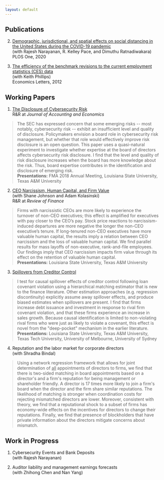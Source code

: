 ```yaml
---
layout: default
---
```


## Publications

2. [Demographic, jurisdictional, and spatial effects on social distancing in the United States during the COVID-19 pandemic](https://journals.plos.org/plosone/article/authors?id=10.1371/journal.pone.0239572)<br/>
	(with Rajesh Narayanan, R. Kelley Pace, and Dimuthu Ratnadiwakara)<br/>
	PLOS One, 2020

1. [The efficiency of the benchmark revisions to the current employment statistics (CES) data](https://www.sciencedirect.com/science/article/abs/pii/S0165176511006410)<br/>
	(with Keith Phillips)<br/>
	Economics Letters, 2012

## Working Papers

1. [The Disclosure of Cybersecurity Risk](https://papers.ssrn.com/sol3/papers.cfm?abstract_id=3077632)<br/>
	R&R at *Journal of Accounting and Economics*
> The SEC has expressed concern that some emerging risks -- most notably, cybersecurity risk -- exhibit an insufficient level and quality of disclosure.  Policymakers envision a board role in cybersecurity risk management, but whether that role would effectively improve risk disclosure is an open question.  This paper uses a quasi-natural experiment to investigate whether expertise at the board of directors affects cybersecurity risk disclosure.  I find that the level and quality of risk disclosure increases when the board has more knowledge about the risk.  Thus, board expertise contributes in the identification and disclosure of emerging risk.<br/>
<b>Presentations:</b> FMA 2018 Annual Meeting, Louisiana State University, Texas A&M University

2. [CEO Narcissism, Human Capital, and Firm Value](https://papers.ssrn.com/abstract=3209882)<br/>
  (with Shane Johnson and Adam Kolasinski)<br/>
  R&R at *Review of Finance*
> Firms with narcissistic CEOs are more likely to experience the turnover of non-CEO executives; this effect is amplified for executives with pay closer to the CEO’s pay. Stock price reactions to narcissism-induced departures are more negative the longer the non-CEO executive’s tenure. If long-tenured non-CEO executives have more valuable human capital, the results imply a relation between CEO narcissism and the loss of valuable human capital. We find parallel results for mass layoffs of non-executive, rank-and-file employees. Our findings imply that CEO narcissism impacts firm value through its effect on the retention of valuable human capital.<br/>
<b>Presentations:</b> Louisiana State University, Texas A&M University

3. [Spillovers from Creditor Control](https://papers.ssrn.com/sol3/papers.cfm?abstract_id=2866505)
> I test for causal spillover effects of creditor control following loan covenant violation using a hierarchical matching estimator that is new to the finance literature. Other estimation approaches (e.g. regression discontinuity) explicitly assume away spillover effects, and produce biased estimates when spillovers are present. I find that firms increase debt issuance and investment in response to rival firm covenant violation, and that these firms experience an increase in sales growth. Because causal identification is limited to non-violating rival firms who were just as likely to violate a covenant, this effect is novel from the "deep-pocket" mechanism in the earlier literature.<br/><b>Presentations:</b> Louisiana State University, Texas A&M University, Texas Tech University, University of Melbourne, University of Sydney

4. Reputation and the labor market for corporate directors<br/>
	(with Shradha Bindal)
> Using a network regression framework that allows for joint determination of <ins>all</ins> appointments of directors to firms, we find that there is two-sided matching in board appointments based on a director's and a firm's reputation for being management or shareholder friendly.  A director is 17 times more likely to join a firm's board when the director and the firm share similar reputations.  The likelihood of matching is stronger when coordination costs for rejecting mismatched directors are lower.  Moreover, consistent with theory, we find that a reputational shock to a subset of firms has economy-wide effects on the incentives for directors to change their reputations.  Finally, we find that presence of blockholders that have private information about the directors mitigate concerns about mismatch.



## Work in Progress

1. Cybersecurity Events and Bank Deposits<br/>
	(with Rajesh Narayanan)

2. Auditor liability and management earnings forecasts<br/>
	(with Zhihong Chen and Nan Yang)
